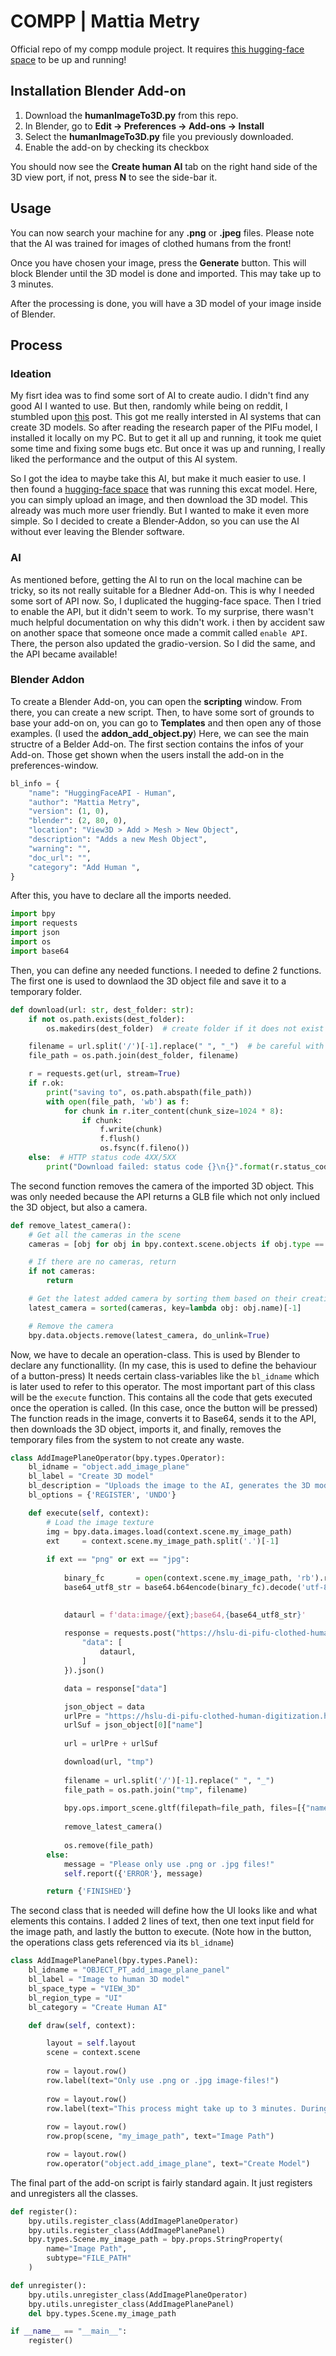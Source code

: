 # COMPP | Mattia Metry
Official repo of my compp module project. It requires [this hugging-face space](https://huggingface.co/spaces/hslu-di/PIFu-Clothed-Human-Digitization) to be up and running!
## Installation Blender Add-on

1. Download the **humanImageTo3D.py** from this repo.
2. In Blender, go to **Edit → Preferences → Add-ons → Install**
3. Select the **humanImageTo3D.py** file you previously downloaded.
4. Enable the add-on by checking its checkbox

 You should now see the **Create human AI** tab on the right hand side of the 3D view port, if not, press **N** to see the side-bar it.

## Usage

You can now search your machine for any **.png** or **.jpeg** files. Please note that the AI was trained for images of clothed humans from the front!

Once you have chosen your image, press the **Generate** button. This will block Blender until the 3D model is done and imported. This may take up to 3 minutes.

After the processing is done, you will have a 3D model of your image inside of Blender.

## Process

### Ideation
My fisrt idea was to find some sort of AI to create audio. I didn't find any good AI I wanted to use. But then, randomly while being on reddit, I stumbled upon [this](https://www.reddit.com/r/blender/comments/11jedrn/using_pifuhd_ai_to_generate_a_3d_model_from_a/?utm_source=share&utm_medium=ios_app&utm_name=iossmf) post. This got me really intersted in AI systems that can create 3D models. So after reading the research paper of the PIFu model, I installed it locally on my PC. But to get it all up and running, it took me quiet some time and fixing some bugs etc. But once it was up and running, I really liked the performance and the output of this AI system.

So I got the idea to maybe take this AI, but make it much easier to use. I then found a [hugging-face space](https://huggingface.co/spaces/radames/PIFu-Clothed-Human-Digitization) that was running this excat model. Here, you can simply upload an image, and then download the 3D model. This already was much more user friendly. But I wanted to make it even more simple. So I decided to create a Blender-Addon, so you can use the AI without ever leaving the Blender software.

### AI
As mentioned before, getting the AI to run on the local machine can be tricky, so its not really suitable for a Bledner Add-on. This is why I needed some sort of API now. So, I duplicated the hugging-face space. Then I tried to enable the API, but it didn't seem to work. To my surprise, there wasn't much helpful documentation on why this didn't work. i then by accident saw on another space that someone once made a commit called `enable API`. There, the person also updated the gradio-version. So I did the same, and the API became available!

### Blender Addon
To create a Blender Add-on, you can open the **scripting** window. From there, you can create a new script. Then, to have some sort of grounds to base your add-on on, you can go to **Templates** and then open any of those examples. (I used the **addon_add_object.py**) Here, we can see the main structre of a Belder Add-on.
The first section contains the infos of your Add-on. Those get shown when the users install the add-on in the preferences-window.

```python
bl_info = {
    "name": "HuggingFaceAPI - Human",
    "author": "Mattia Metry",
    "version": (1, 0),
    "blender": (2, 80, 0),
    "location": "View3D > Add > Mesh > New Object",
    "description": "Adds a new Mesh Object",
    "warning": "",
    "doc_url": "",
    "category": "Add Human ",
}
```
After this, you have to declare all the imports needed.
```python
import bpy
import requests
import json
import os
import base64
```

Then, you can define any needed functions. I needed to define 2 functions. The first one is used to downlaod the 3D object file and save it to a temporary folder.
```python
def download(url: str, dest_folder: str):
    if not os.path.exists(dest_folder):
        os.makedirs(dest_folder)  # create folder if it does not exist

    filename = url.split('/')[-1].replace(" ", "_")  # be careful with file names
    file_path = os.path.join(dest_folder, filename)

    r = requests.get(url, stream=True)
    if r.ok:
        print("saving to", os.path.abspath(file_path))
        with open(file_path, 'wb') as f:
            for chunk in r.iter_content(chunk_size=1024 * 8):
                if chunk:
                    f.write(chunk)
                    f.flush()
                    os.fsync(f.fileno())
    else:  # HTTP status code 4XX/5XX
        print("Download failed: status code {}\n{}".format(r.status_code, r.text))
```
The second function removes the camera of the imported 3D object. This was only needed because the API returns a GLB file which not only inclued the 3D object, but also a camera.
```python
def remove_latest_camera():
    # Get all the cameras in the scene
    cameras = [obj for obj in bpy.context.scene.objects if obj.type == 'CAMERA']

    # If there are no cameras, return
    if not cameras:
        return

    # Get the latest added camera by sorting them based on their creation time
    latest_camera = sorted(cameras, key=lambda obj: obj.name)[-1]

    # Remove the camera
    bpy.data.objects.remove(latest_camera, do_unlink=True)
```
Now, we have to decale an operation-class. This is used by Blender to declare any functionallity. (In my case, this is used to define the behaviour of a button-press)
It needs certain class-variables like the `bl_idname` which is later used to refer to this operator. The most important part of this class will be the `execute` function. This contains all the code that gets executed once the operation is called. (In this case, once the button will be pressed)
The function reads in the image, converts it to Base64, sends it to the API, then downloads the 3D object, imports it, and finally, removes the temporary files from the system to not create any waste.
```python
class AddImagePlaneOperator(bpy.types.Operator):
    bl_idname = "object.add_image_plane"
    bl_label = "Create 3D model"
    bl_description = "Uploads the image to the AI, generates the 3D model and imports it."
    bl_options = {'REGISTER', 'UNDO'}

    def execute(self, context):
        # Load the image texture
        img = bpy.data.images.load(context.scene.my_image_path)
        ext     = context.scene.my_image_path.split('.')[-1]
        
        if ext == "png" or ext == "jpg":
        
            binary_fc       = open(context.scene.my_image_path, 'rb').read()  # fc aka file_content
            base64_utf8_str = base64.b64encode(binary_fc).decode('utf-8')

            
            dataurl = f'data:image/{ext};base64,{base64_utf8_str}'
            
            response = requests.post("https://hslu-di-pifu-clothed-human-digitization.hf.space/run/predict", json={
                "data": [
                    dataurl,
                ]
            }).json()

            data = response["data"]

            json_object = data
            urlPre = "https://hslu-di-pifu-clothed-human-digitization.hf.space/file="
            urlSuf = json_object[0]["name"]
            
            url = urlPre + urlSuf

            download(url, "tmp")
            
            filename = url.split('/')[-1].replace(" ", "_")
            file_path = os.path.join("tmp", filename)
            
            bpy.ops.import_scene.gltf(filepath=file_path, files=[{"name":filename, "name":filename}], loglevel=50)
            
            remove_latest_camera()
            
            os.remove(file_path)
        else:
            message = "Please only use .png or .jpg files!"
            self.report({'ERROR'}, message)

        return {'FINISHED'}
```
The second class that is needed will define how the UI looks like and what elements this contains. I added 2 lines of text, then one text input field for the image path, and lastly the button to execute. (Note how in the button, the operations class gets referenced via its `bl_idname`)
```python
class AddImagePlanePanel(bpy.types.Panel):
    bl_idname = "OBJECT_PT_add_image_plane_panel"
    bl_label = "Image to human 3D model"
    bl_space_type = "VIEW_3D"
    bl_region_type = "UI"
    bl_category = "Create Human AI"

    def draw(self, context):

        layout = self.layout
        scene = context.scene
        
        row = layout.row()
        row.label(text="Only use .png or .jpg image-files!")
        
        row = layout.row()
        row.label(text="This process might take up to 3 minutes. During this time, Blender won't respond!")
        
        row = layout.row()
        row.prop(scene, "my_image_path", text="Image Path")

        row = layout.row()
        row.operator("object.add_image_plane", text="Create Model")
```

The final part of the add-on script is fairly standard again. It just registers and unregisters all the classes.
```python
def register():
    bpy.utils.register_class(AddImagePlaneOperator)
    bpy.utils.register_class(AddImagePlanePanel)
    bpy.types.Scene.my_image_path = bpy.props.StringProperty(
        name="Image Path",
        subtype="FILE_PATH"
    )

def unregister():
    bpy.utils.unregister_class(AddImagePlaneOperator)
    bpy.utils.unregister_class(AddImagePlanePanel)
    del bpy.types.Scene.my_image_path

if __name__ == "__main__":
    register()
```